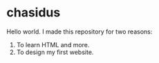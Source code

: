 # chasidus
Hello world.
I made this repository for two reasons:
1) To learn HTML and more.
2) To design my first website.
